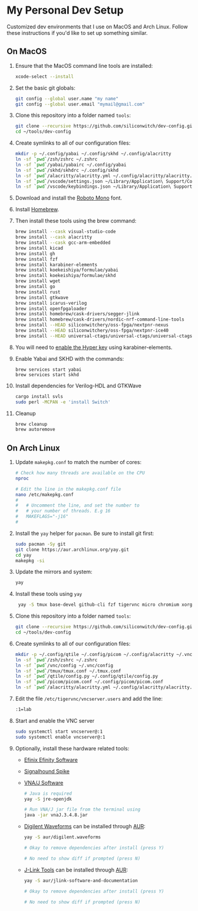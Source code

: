 # My Personal Dev Setup

Customized dev environments that I use on MacOS and Arch Linux. Follow these instructions if you'd like to set up something similar.

## On MacOS

1. Ensure that the MacOS command line tools are installed:

    ```bash
    xcode-select --install
    ```

1. Set the basic git globals:

    ```bash
    git config --global user.name "my name"
    git config --global user.email "mymail@gmail.com"
    ```
1. Clone this repository into a folder named `tools`:

    ```bash
    git clone --recursive https://github.com/siliconwitch/dev-config.git ~/tools/dev-config
    cd ~/tools/dev-config
    ```

1. Create symlinks to all of our configuration files:

    ```bash
    mkdir -p ~/.config/yabai ~/.config/skhd ~/.config/alacritty
    ln -sf `pwd`/zsh/zshrc ~/.zshrc
    ln -sf `pwd`/yabai/yabairc ~/.config/yabai
    ln -sf `pwd`/skhd/skhdrc ~/.config/skhd
    ln -sf `pwd`/alacritty/alacritty.yml ~/.config/alacritty/alacritty.yml
    ln -sf `pwd`/vscode/settings.json ~/Library/Application\ Support/Code/User
    ln -sf `pwd`/vscode/keybindings.json ~/Library/Application\ Support/Code/User
    ```

1. Download and install the [Roboto Mono](https://fonts.google.com/specimen/Roboto+Mono?query=Roboto+mono) font.

1. Install [Homebrew](https://brew.sh).

1. Then install these tools using the brew command:

    ```bash
    brew install --cask visual-studio-code
    brew install --cask alacritty
    brew install --cask gcc-arm-embedded
    brew install kicad
    brew install gh
    brew install fzf
    brew install karabiner-elements
    brew install koekeishiya/formulae/yabai
    brew install koekeishiya/formulae/skhd
    brew install wget
    brew install go
    brew install rust
    brew install gtkwave
    brew install icarus-verilog
    brew install openfpgaloader
    brew install homebrew/cask-drivers/segger-jlink
    brew install homebrew/cask-drivers/nordic-nrf-command-line-tools
    brew install --HEAD siliconwitchery/oss-fpga/nextpnr-nexus
    brew install --HEAD siliconwitchery/oss-fpga/nextpnr-ice40
    brew install --HEAD universal-ctags/universal-ctags/universal-ctags
    ```
    
1. You will need to [enable the Hyper key](https://holmberg.io/hyper-key/) using karabiner-elements.

1. Enable Yabai and SKHD with the commands:

    ```brew
    brew services start yabai
    brew services start skhd
    ```

1. Install dependencies for Verilog-HDL and GTKWave

    ``` bash
    cargo install svls
    sudo perl -MCPAN -e 'install Switch'
    ```

1. Cleanup

    ```bash
    brew cleanup
    brew autoremove
    ```

## On Arch Linux

1. Update `makepkg.conf` to match the number of cores:

    ```bash
    # Check how many threads are available on the CPU
    nproc

    # Edit the line in the makepkg.conf file
    nano /etc/makepkg.conf
    #
    #   # Uncomment the line, and set the number to
    #   # your number of threads. E.g 16
    #   MAKEFLAGS="-j16"
    #
    ```
1. Install the `yay` helper for `pacman`. Be sure to install git first:

    ```bash
    sudo pacman -Sy git
    git clone https://aur.archlinux.org/yay.git
    cd yay
    makepkg -si
    ```

1. Update the mirrors and system:

    ```bash
    yay
    ```

1. Install these tools using `yay`

    ```bash
     yay -S tmux base-devel github-cli fzf tigervnc micro chromium xorg-server xorg-xinit qtile alacritty ttf-roboto-mono noto-fonts-emoji picom rofi rofi-calc
    ```

1. Clone this repository into a folder named `tools`:

    ```bash
    git clone --recursive https://github.com/siliconwitch/dev-config.git ~/tools/dev-config
    cd ~/tools/dev-config
    ```

1. Create symlinks to all of our configuration files:

    ```bash
    mkdir -p ~/.config/qtile ~/.config/picom ~/.config/alacritty ~/.vnc 
    ln -sf `pwd`/zsh/zshrc ~/.zshrc
    ln -sf `pwd`/vnc/config ~/.vnc/config
    ln -sf `pwd`/tmux/tmux.conf ~/.tmux.conf
    ln -sf `pwd`/qtile/config.py ~/.config/qtile/config.py
    ln -sf `pwd`/picom/picom.conf ~/.config/picom/picom.conf
    ln -sf `pwd`/alacritty/alacritty.yml ~/.config/alacritty/alacritty.yml
    ```

1. Edit the file `/etc/tigervnc/vncserver.users` and add the line:

	```bash
	:1=lab
	```

1. Start and enable the VNC server

    ```bash
    sudo systemctl start vncserver@:1
    sudo systemctl enable vncserver@:1
    ```

1. Optionally, install these hardware related tools:

    - [Efinix Efinity Software](https://www.efinixinc.com/support/efinity.php)
    - [Signalhound Spike](https://signalhound.com/spike/)
    - [VNA/J Software](https://download.dl2sba.com/vnaj/3.4.8/)

        ```bash
        # Java is required
        yay -S jre-openjdk

        # Run VNA/J jar file from the terminal using
        java -jar vnaJ.3.4.8.jar
        ```

    - [Digilent Waveforms](https://digilent.com/shop/software/digilent-waveforms/download) can be installed through [AUR](https://aur.archlinux.org/packages/digilent.waveforms):

        ```bash
        yay -S aur/digilent.waveforms

        # Okay to remove dependencies after install (press Y)

        # No need to show diff if prompted (press N)
        ```
    
    - [J-Link Tools](https://www.segger.com/downloads/jlink/) can be installed through [AUR](https://aur.archlinux.org/packages/jlink):

        ```bash
        yay -S aur/jlink-software-and-documentation

        # Okay to remove dependencies after install (press Y)

        # No need to show diff if prompted (press N)
        ```
